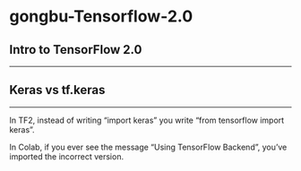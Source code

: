 # gongbu-Tensorflow-2.0

## Intro to TensorFlow 2.0
---

## Keras vs tf.keras
---

In TF2, instead of writing “import keras” you write “from tensorflow
import keras”.


In Colab, if you ever see the message “Using TensorFlow Backend”,
you’ve imported the incorrect version.
